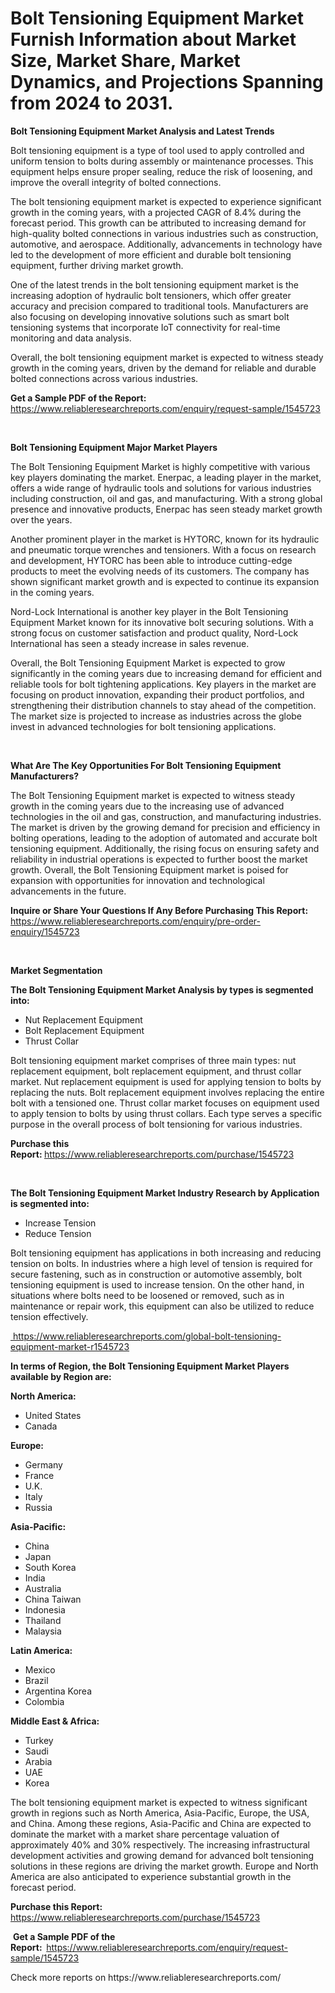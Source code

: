 <p><h1>Bolt Tensioning Equipment Market Furnish Information about Market Size, Market Share, Market Dynamics, and Projections Spanning from 2024 to 2031.</h1></p><p><strong>Bolt Tensioning Equipment Market Analysis and Latest Trends</strong></p>
<p><p>Bolt tensioning equipment is a type of tool used to apply controlled and uniform tension to bolts during assembly or maintenance processes. This equipment helps ensure proper sealing, reduce the risk of loosening, and improve the overall integrity of bolted connections.</p><p>The bolt tensioning equipment market is expected to experience significant growth in the coming years, with a projected CAGR of 8.4% during the forecast period. This growth can be attributed to increasing demand for high-quality bolted connections in various industries such as construction, automotive, and aerospace. Additionally, advancements in technology have led to the development of more efficient and durable bolt tensioning equipment, further driving market growth.</p><p>One of the latest trends in the bolt tensioning equipment market is the increasing adoption of hydraulic bolt tensioners, which offer greater accuracy and precision compared to traditional tools. Manufacturers are also focusing on developing innovative solutions such as smart bolt tensioning systems that incorporate IoT connectivity for real-time monitoring and data analysis.</p><p>Overall, the bolt tensioning equipment market is expected to witness steady growth in the coming years, driven by the demand for reliable and durable bolted connections across various industries.</p></p>
<p><strong>Get a Sample PDF of the Report:&nbsp;</strong> <a href="https://www.reliableresearchreports.com/enquiry/request-sample/1545723">https://www.reliableresearchreports.com/enquiry/request-sample/1545723</a></p>
<p>&nbsp;</p>
<p><strong>Bolt Tensioning Equipment Major Market Players</strong></p>
<p><p>The Bolt Tensioning Equipment Market is highly competitive with various key players dominating the market. Enerpac, a leading player in the market, offers a wide range of hydraulic tools and solutions for various industries including construction, oil and gas, and manufacturing. With a strong global presence and innovative products, Enerpac has seen steady market growth over the years. </p><p>Another prominent player in the market is HYTORC, known for its hydraulic and pneumatic torque wrenches and tensioners. With a focus on research and development, HYTORC has been able to introduce cutting-edge products to meet the evolving needs of its customers. The company has shown significant market growth and is expected to continue its expansion in the coming years.</p><p>Nord-Lock International is another key player in the Bolt Tensioning Equipment Market known for its innovative bolt securing solutions. With a strong focus on customer satisfaction and product quality, Nord-Lock International has seen a steady increase in sales revenue.</p><p>Overall, the Bolt Tensioning Equipment Market is expected to grow significantly in the coming years due to increasing demand for efficient and reliable tools for bolt tightening applications. Key players in the market are focusing on product innovation, expanding their product portfolios, and strengthening their distribution channels to stay ahead of the competition. The market size is projected to increase as industries across the globe invest in advanced technologies for bolt tensioning applications.</p></p>
<p>&nbsp;</p>
<p><strong>What Are The Key Opportunities For Bolt Tensioning Equipment Manufacturers?</strong></p>
<p><p>The Bolt Tensioning Equipment market is expected to witness steady growth in the coming years due to the increasing use of advanced technologies in the oil and gas, construction, and manufacturing industries. The market is driven by the growing demand for precision and efficiency in bolting operations, leading to the adoption of automated and accurate bolt tensioning equipment. Additionally, the rising focus on ensuring safety and reliability in industrial operations is expected to further boost the market growth. Overall, the Bolt Tensioning Equipment market is poised for expansion with opportunities for innovation and technological advancements in the future.</p></p>
<p><strong>Inquire or Share Your Questions If Any Before Purchasing This Report:</strong> <a href="https://www.reliableresearchreports.com/enquiry/pre-order-enquiry/1545723">https://www.reliableresearchreports.com/enquiry/pre-order-enquiry/1545723</a></p>
<p>&nbsp;</p>
<p><strong>Market Segmentation</strong></p>
<p><strong>The Bolt Tensioning Equipment Market Analysis by types is segmented into:</strong></p>
<p><ul><li>Nut Replacement Equipment</li><li>Bolt Replacement Equipment</li><li>Thrust Collar</li></ul></p>
<p><p>Bolt tensioning equipment market comprises of three main types: nut replacement equipment, bolt replacement equipment, and thrust collar market. Nut replacement equipment is used for applying tension to bolts by replacing the nuts. Bolt replacement equipment involves replacing the entire bolt with a tensioned one. Thrust collar market focuses on equipment used to apply tension to bolts by using thrust collars. Each type serves a specific purpose in the overall process of bolt tensioning for various industries.</p></p>
<p><strong>Purchase this Report:&nbsp;</strong><a href="https://www.reliableresearchreports.com/purchase/1545723">https://www.reliableresearchreports.com/purchase/1545723</a></p>
<p>&nbsp;</p>
<p><strong>The Bolt Tensioning Equipment Market Industry Research by Application is segmented into:</strong></p>
<p><ul><li>Increase Tension</li><li>Reduce Tension</li></ul></p>
<p><p>Bolt tensioning equipment has applications in both increasing and reducing tension on bolts. In industries where a high level of tension is required for secure fastening, such as in construction or automotive assembly, bolt tensioning equipment is used to increase tension. On the other hand, in situations where bolts need to be loosened or removed, such as in maintenance or repair work, this equipment can also be utilized to reduce tension effectively.</p></p>
<p><a href="https://www.reliableresearchreports.com/global-bolt-tensioning-equipment-market-r1545723">&nbsp;https://www.reliableresearchreports.com/global-bolt-tensioning-equipment-market-r1545723</a></p>
<p><strong>In terms of Region, the Bolt Tensioning Equipment Market Players available by Region are:</strong></p>
<p>
    <p> <strong> North America: </strong>
        <ul>
            <li>United States</li>
            <li>Canada</li>
        </ul>
        </p> 
    <p> <strong> Europe: </strong>
        <ul>
            <li>Germany</li>
            <li>France</li>
            <li>U.K.</li>
            <li>Italy</li>
            <li>Russia</li>
        </ul>
        </p> 
    <p> <strong> Asia-Pacific: </strong>
        <ul>
            <li>China</li>
            <li>Japan</li>
            <li>South Korea</li>
            <li>India</li>
            <li>Australia</li>
            <li>China Taiwan</li>
            <li>Indonesia</li>
            <li>Thailand</li>
            <li>Malaysia</li>
        </ul>
        </p> 
    <p> <strong> Latin America: </strong>
        <ul>
            <li>Mexico</li>
            <li>Brazil</li>
            <li>Argentina Korea</li>
            <li>Colombia</li>
        </ul>
        </p> 
    <p> <strong> Middle East & Africa: </strong>
        <ul>
            <li>Turkey</li>
            <li>Saudi</li>
            <li>Arabia</li>
            <li>UAE</li>
            <li>Korea</li>
        </ul>
    </p>
    </p>
<p><p>The bolt tensioning equipment market is expected to witness significant growth in regions such as North America, Asia-Pacific, Europe, the USA, and China. Among these regions, Asia-Pacific and China are expected to dominate the market with a market share percentage valuation of approximately 40% and 30% respectively. The increasing infrastructural development activities and growing demand for advanced bolt tensioning solutions in these regions are driving the market growth. Europe and North America are also anticipated to experience substantial growth in the forecast period.</p></p>
<p><strong>Purchase this Report: </strong><a href="https://www.reliableresearchreports.com/purchase/1545723">https://www.reliableresearchreports.com/purchase/1545723</a></p>
<p>&nbsp;<strong>Get a Sample PDF of the Report:&nbsp;&nbsp;</strong><a href="https://www.reliableresearchreports.com/enquiry/request-sample/1545723">https://www.reliableresearchreports.com/enquiry/request-sample/1545723</a></p>
<p><strong></strong></p>
<p>Check more reports on https://www.reliableresearchreports.com/</p>
